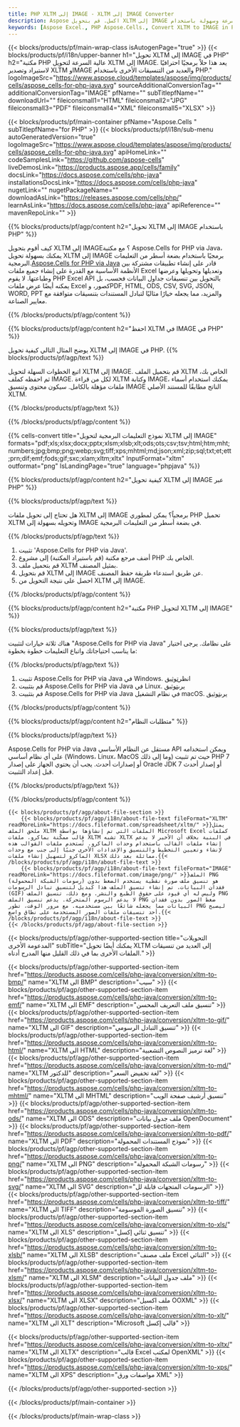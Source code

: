 ```yaml
---
title: PHP XLTM إلى IMAGE - XLTM إلى IMAGE Converter
description: Aspose اكسل. قم بتحويل XLTM إلى IMAGE بسرعة وسهولة باستخدام Aspose.Cells. PHP XLTM إلى IMAGE. PHP احفظ XLTM في IMAGE. احفظ XLTM كصورة باستخدام PHP.
keywords: [Aspose Excel., PHP Aspose.Cells., Convert XLTM to IMAGE in PHP., Save XLTM to IMAGE using PHP., PHP XLTM to IMAGE saveformat., XLTM to IMAGE Converter., PHP Save XLTM as IMAGE]
---
```

{{< blocks/products/pf/main-wrap-class isAutogenPage="true" >}}
{{< blocks/products/pf/i18n/upper-banner h1="تحويل XLTM إلى IMAGE في PHP" h2="مكتبة PHP عالية السرعة لتحويل XLTM إلى IMAGE. يعد هذا حلاً برمجيًا احترافيًا لاستيراد وتصدير XLTM وIMAGE والعديد من التنسيقات الأخرى باستخدام PHP." logoImageSrc="https://www.aspose.cloud/templates/aspose/img/products/cells/aspose_cells-for-php-java.svg" sourceAdditionalConversionTag="" additionalConversionTag="IMAGE" pfName="" subTitlepfName="" downloadUrl="" fileiconsmall1="HTML" fileiconsmall2="JPG" fileiconsmall3="PDF" fileiconsmall4="XML" fileiconsmall5="XLSX" >}}

{{< blocks/products/pf/main-container pfName="Aspose.Cells " subTitlepfName="for PHP" >}}
{{< blocks/products/pf/i18n/sub-menu autoGeneratedVersion="true" logoImageSrc="https://www.aspose.cloud/templates/aspose/img/products/cells/aspose_cells-for-php-java.svg" apiHomeLink="" codeSamplesLink="https://github.com/aspose-cells" liveDemosLink="https://products.aspose.app/cells/family" docsLink="https://docs.aspose.com/cells/php-java" installationsDocsLink="https://docs.aspose.com/cells/php-java" nugetLink="" nugetPackageName="" downloadAsLink="https://releases.aspose.com/cells/php/" learnAsLink="https://docs.aspose.com/cells/php-java" apiReference="" mavenRepoLink="" >}}


{{% blocks/products/pf/agp/content h2="تحويل XLTM إلى IMAGE باستخدام PHP" %}}

 كيف أقوم بتحويل XLTM إلى IMAGE؟ مع مكتبة Aspose.Cells for PHP via Java، يمكنك بسهولة تحويل XLTM إلى IMAGE برمجيًا باستخدام بضعة أسطر من التعليمات البرمجية.[Aspose.Cells for PHP via Java](https://products.aspose.com/cells/php-java/) قادر على إنشاء تطبيقات مشتركة بين الأنظمة الأساسية مع القدرة على إنشاء جميع ملفات Excel وتعديلها وتحويلها وعرضها وطباعتها. لا يقوم PHP Excel API بالتحويل بين تنسيقات جداول البيانات فحسب، بل يمكنه أيضًا عرض ملفات Excel كصور، وPDF, HTML, ODS, CSV, SVG, JSON, WORD, PPT والمزيد، مما يجعله خيارًا مثاليًا لتبادل المستندات بتنسيقات متوافقة مع معايير الصناعة.
 
{{% /blocks/products/pf/agp/content %}}

{{% blocks/products/pf/agp/content h2="احفظ XLTM في IMAGE في PHP" %}}

يوضح المثال التالي كيفية تحويل XLTM إلى IMAGE في PHP.
{{% blocks/products/pf/agp/text %}}

اتبع الخطوات السهلة لتحويل XLTM إلى IMAGE. قم بتحميل الملف XLTM الخاص بك، ثم احفظه كملف IMAGE. لكل من قراءة XLTM وكتابة IMAGE، يمكنك استخدام أسماء ملفات مؤهلة بالكامل. سيكون محتوى وتنسيق IMAGE الناتج مطابقًا للمستند الأصلي XLTM.

{{% /blocks/products/pf/agp/text %}}

{{% /blocks/products/pf/agp/content %}}

{{% cells-convert title="نموذج التعليمات البرمجية لتحويل XLTM إلى IMAGE" formats="pdf;xls;xlsx;docx;pptx;xlsm;xlsb;xlt;ods;ots;csv;tsv;html;htm;mht;numbers;jpg;bmp;png;webp;svg;tiff;xps;mhtml;md;json;xml;zip;sql;txt;et;ett;prn;dif;emf;fods;gif;sxc;xlam;xltm;xltx" InputFormat="xltm" outformat="png" IsLandingPage="true" language="phpjava" %}}

{{% blocks/products/pf/agp/content h2="كيفية تحويل XLTM إلى IMAGE عبر PHP" %}}

{{% blocks/products/pf/agp/text %}}

هل تحتاج إلى تحويل ملفات XLTM إلى IMAGE برمجياً؟ يمكن لمطوري PHP تحميل XLTM وتحويله بسهولة إلى IMAGE في بضعة أسطر من التعليمات البرمجية.

{{% /blocks/products/pf/agp/text %}}

1.  تثبيت 'Aspose.Cells for PHP via Java'.
1.  أضف مرجع مكتبة (قم باستيراد المكتبة) إلى مشروع PHP الخاص بك.
1.  قم بتحميل ملف XLTM بمثيل المصنف.
1.  قم بتحويل XLTM إلى IMAGE عن طريق استدعاء طريقة حفظ المصنف.
1.  احصل على نتيجة التحويل من XLTM إلى IMAGE.

{{% /blocks/products/pf/agp/content %}}

{{% blocks/products/pf/agp/content h2="مكتبة PHP لتحويل XLTM إلى IMAGE" %}}

{{% blocks/products/pf/agp/text %}}

هناك ثلاثة خيارات لتثبيت "Aspose.Cells for PHP via Java" على نظامك. يرجى اختيار ما يناسب احتياجاتك واتباع التعليمات خطوة بخطوة:

{{% /blocks/products/pf/agp/text %}}

1.  تثبيت Aspose.Cells for PHP via Java في Windows. انظر[توثيق](https://docs.aspose.com/cells/php-java/setup-and-installation-guidelines/#windows)
1.  قم بتثبيت Aspose.Cells for PHP via Java في Linux. يرى[توثيق](https://docs.aspose.com/cells/php-java/setup-and-installation-guidelines/#linux)
1.  قم بتثبيت Aspose.Cells for PHP via Java في نظام التشغيل macOS. يرى[توثيق](https://docs.aspose.com/cells/php-java/setup-and-installation-guidelines/#mac)

{{% /blocks/products/pf/agp/content %}}

{{% blocks/products/pf/agp/content h2="متطلبات النظام" %}}

{{% blocks/products/pf/agp/text %}}

Aspose.Cells for PHP via Java مستقل عن النظام الأساسي API ويمكن استخدامه على أي نظام أساسي (Windows، Linux، MacOS وما إلى ذلك) حيث تم تثبيت PHP 7 أو إصدارات أحدث. يجب أن يحتوي الجهاز على إصدار Oracle JDK 7 أو إصدار أحدث قبل إعداد التثبيت.
 
{{% /blocks/products/pf/agp/text %}}


{{% /blocks/products/pf/agp/content %}}

<!-- aboutfile Starts -->
    {{< blocks/products/pf/agp/about-file-section >}}
        {{< blocks/products/pf/agp/i18n/about-file-text fileFormat="XLTM" readMoreLink="https://docs.fileformat.com/spreadsheet/xltm/" >}}يمثل ملحق الملف XLTM الملفات التي تم إنشاؤها بواسطة Microsoft Excel كملفات قالب ممكّنة بماكرو. ملفات XLTM تشبه XLTX في البنية بخلاف أن الأخير لا يدعم إنشاء ملفات القالب باستخدام وحدات الماكرو. تُستخدم ملفات القوالب هذه لإنشاء وتعيين التخطيط والتنسيق والإعدادات الأخرى جنبًا إلى جنب مع وحدات الماكرو لتسهيل إنشاء ملفات XLSX مماثلة بعد ذلك.{{< /blocks/products/pf/agp/i18n/about-file-text >}}
        {{< blocks/products/pf/agp/i18n/about-file-text fileFormat="IMAGE" readMoreLink="https://docs.fileformat.com/image/png/" >}}الملف PNG (رسومات الشبكة المحمولة) هو تنسيق ملف صورة نقطية يستخدم الضغط بدون فقدان البيانات. تم إنشاء تنسيق الملف هذا كبديل لتنسيق تبادل الرسومات (GIF) وليس له أي قيود على حقوق الطبع والنشر. ومع ذلك، تنسيق الملف PNG لا يدعم الرسوم المتحركة. يدعم تنسيق الملف PNG ضغط الصور بدون فقدان البيانات مما يجعله شائعًا بين مستخدميه. مع مرور الوقت، تطور PNG ليصبح أحد تنسيقات ملفات الصور المستخدمة على نطاق واسع.{{< /blocks/products/pf/agp/i18n/about-file-text >}}
    {{< /blocks/products/pf/agp/about-file-section >}}
<!-- aboutfile Ends -->

{{< blocks/products/pf/agp/other-supported-section title="التحويلات المدعومة الأخرى" subTitle="يمكنك أيضًا تحويل XLTM إلى العديد من تنسيقات الملفات الأخرى بما في ذلك القليل منها المدرج أدناه." >}}

{{< blocks/products/pf/agp/other-supported-section-item href="https://products.aspose.com/cells/php-java/conversion/xltm-to-bmp/" name="XLTM الى BMP" description="سيب" >}}
{{< blocks/products/pf/agp/other-supported-section-item href="https://products.aspose.com/cells/php-java/conversion/xltm-to-emf/" name="XLTM الى EMF" description="تنسيق ملف التعريف المحسن" >}}
{{< blocks/products/pf/agp/other-supported-section-item href="https://products.aspose.com/cells/php-java/conversion/xltm-to-gif/" name="XLTM الى GIF" description="تنسيق التبادل الرسومي" >}}
{{< blocks/products/pf/agp/other-supported-section-item href="https://products.aspose.com/cells/php-java/conversion/xltm-to-html/" name="XLTM الى HTML" description="لغة ترميز النصوص التشعبية" >}}
{{< blocks/products/pf/agp/other-supported-section-item href="https://products.aspose.com/cells/php-java/conversion/xltm-to-md/" name="XLTM للدكتور" description="لغة تخفيض السعر" >}}
{{< blocks/products/pf/agp/other-supported-section-item href="https://products.aspose.com/cells/php-java/conversion/xltm-to-mhtml/" name="XLTM الى MHTML" description="تنسيق أرشيف صفحة الويب" >}}
{{< blocks/products/pf/agp/other-supported-section-item href="https://products.aspose.com/cells/php-java/conversion/xltm-to-ods/" name="XLTM الى ODS" description="ملف جدول بيانات OpenDocument" >}}
{{< blocks/products/pf/agp/other-supported-section-item href="https://products.aspose.com/cells/php-java/conversion/xltm-to-pdf/" name="XLTM الى PDF" description="نموذج المستندات المحمولة" >}}
{{< blocks/products/pf/agp/other-supported-section-item href="https://products.aspose.com/cells/php-java/conversion/xltm-to-png/" name="XLTM الى PNG" description="رسومات الشبكة المحمولة" >}}
{{< blocks/products/pf/agp/other-supported-section-item href="https://products.aspose.com/cells/php-java/conversion/xltm-to-svg/" name="XLTM الى SVG" description="الرسومات المتجهات قابلة لل" >}}
{{< blocks/products/pf/agp/other-supported-section-item href="https://products.aspose.com/cells/php-java/conversion/xltm-to-tiff/" name="XLTM الى TIFF" description="تنسيق الصورة الموسومة" >}}
{{< blocks/products/pf/agp/other-supported-section-item href="https://products.aspose.com/cells/php-java/conversion/xltm-to-xls/" name="XLTM الى XLS" description="تنسيق ثنائي إكسل" >}}
{{< blocks/products/pf/agp/other-supported-section-item href="https://products.aspose.com/cells/php-java/conversion/xltm-to-xlsb/" name="XLTM الى XLSB" description="ملف مصنف Excel الثنائي" >}}
{{< blocks/products/pf/agp/other-supported-section-item href="https://products.aspose.com/cells/php-java/conversion/xltm-to-xlsm/" name="XLTM الى XLSM" description="ملف جدول البيانات" >}}
{{< blocks/products/pf/agp/other-supported-section-item href="https://products.aspose.com/cells/php-java/conversion/xltm-to-xlsx/" name="XLTM الى XLSX" description="ملف اكسيل OOXML" >}}
{{< blocks/products/pf/agp/other-supported-section-item href="https://products.aspose.com/cells/php-java/conversion/xltm-to-xlt/" name="XLTM الى XLT" description="Microsoft قالب إكسل" >}}

{{< blocks/products/pf/agp/other-supported-section-item href="https://products.aspose.com/cells/php-java/conversion/xltm-to-xltx/" name="XLTM الى XLTX" description="قالب Excel لمكتب OpenXML" >}}
{{< blocks/products/pf/agp/other-supported-section-item href="https://products.aspose.com/cells/php-java/conversion/xltm-to-xps/" name="XLTM الى XPS" description="مواصفات ورق XML" >}}

{{< /blocks/products/pf/agp/other-supported-section >}}

{{< /blocks/products/pf/main-container >}}
    
{{< /blocks/products/pf/main-wrap-class >}}
